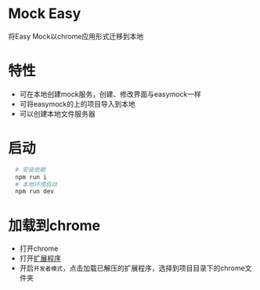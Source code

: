 # Mock Easy

将Easy Mock以chrome应用形式迁移到本地

# 特性
 - 可在本地创建mock服务，创建、修改界面与easymock一样
 - 可将easymock的上的项目导入到本地
 - 可以创建本地文件服务器

# 启动
```bash
  # 安装依赖
  npm run i
  # 本地环境启动
  npm run dev
```

# 加载到chrome
 - 打开chrome
 - 打开[扩展程序](chrome://extensions/)
 - 开启`开发者模式`，点击加载已解压的扩展程序，选择到项目目录下的chrome文件夹
